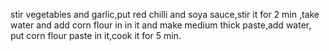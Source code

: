 stir vegetables and garlic,put red chilli and soya sauce,stir it for 2 min ,take water and add corn flour in in it and make medium thick paste,add water, put corn flour paste in it,cook it for 5 min.